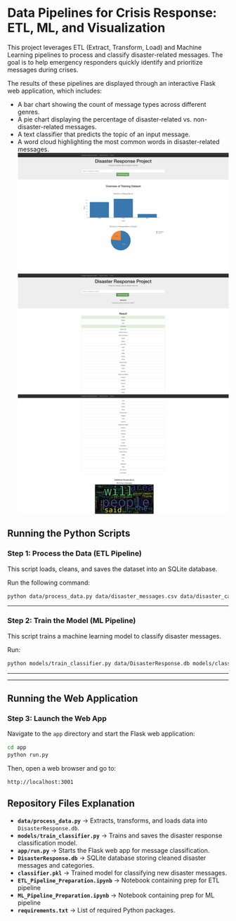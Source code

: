 # Data Pipelines for Crisis Response: ETL, ML, and Visualization
This project leverages ETL (Extract, Transform, Load) and Machine Learning pipelines to process and classify disaster-related messages. The goal is to help emergency responders quickly identify and prioritize messages during crises.

The results of these pipelines are displayed through an interactive Flask web application, which includes:
- A bar chart showing the count of message types across different genres.
- A pie chart displaying the percentage of disaster-related vs. non-disaster-related messages.
- A text classifier that predicts the topic of an input message.
- A word cloud highlighting the most common words in disaster-related messages.
![landing_page](images/landing_page.png)
![search](images/search.png)
![word cloud](images/search_and_wordcloud.png)


## **Running the Python Scripts**  

### **Step 1: Process the Data (ETL Pipeline)**  
This script loads, cleans, and saves the dataset into an SQLite database.  

Run the following command:  
```bash
python data/process_data.py data/disaster_messages.csv data/disaster_categories.csv data/DisasterResponse.db
```

---

### **Step 2: Train the Model (ML Pipeline)**  
This script trains a machine learning model to classify disaster messages.  

Run:  
```bash
python models/train_classifier.py data/DisasterResponse.db models/classifier.pkl
```

---

 

---

## **Running the Web Application**  

### **Step 3: Launch the Web App**  
Navigate to the `app` directory and start the Flask web application:  
```bash
cd app
python run.py
```
Then, open a web browser and go to:  
```
http://localhost:3001
```
 

## **Repository Files Explanation**  

- **`data/process_data.py`** → Extracts, transforms, and loads data into `DisasterResponse.db`.  
- **`models/train_classifier.py`** → Trains and saves the disaster response classification model.  
- **`app/run.py`** → Starts the Flask web app for message classification.  
- **`DisasterResponse.db`** → SQLite database storing cleaned disaster messages and categories.  
- **`classifier.pkl`** → Trained model for classifying new disaster messages.
- **`ETL_Pipeline_Preparation.ipynb`**  → Notebook containing prep for ETL pipeline
- **`ML_Pipeline_Preparation.ipynb`**  → Notebook containing prep for ML pipeline
- **`requirements.txt`** → List of required Python packages. 

